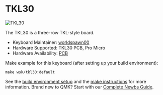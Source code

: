 # TKL30

![TKL30](https://i.imgur.com/rnhOx87.png)

The TKL30 is a three-row TKL-style board.

* Keyboard Maintainer: [worldspawn00](https://github.com/worldspawn00/)
* Hardware Supported: TKL30 PCB, Pro Micro
* Hardware Availability: [PCB](https://github.com/worldspawn00/TKL30)

Make example for this keyboard (after setting up your build environment):

    make wsk/tkl30:default

See the [build environment setup](https://docs.qmk.fm/#/getting_started_build_tools) and the [make instructions](https://docs.qmk.fm/#/getting_started_make_guide) for more information. Brand new to QMK? Start with our [Complete Newbs Guide](https://docs.qmk.fm/#/newbs).

